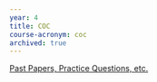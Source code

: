 ```yaml
---
year: 4
title: COC
course-acronym: coc
archived: true
---
```


[Past Papers, Practice Questions, etc.](https://drive.google.com/folderview?id=0BwL59M8KxL3EQkFxN1pkTmpoems&usp=sharing)
